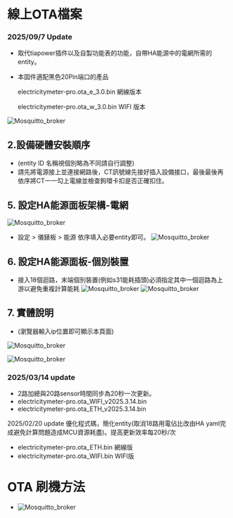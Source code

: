 # 線上OTA檔案
### 2025/09/7 Update
* 取代tiapower插件以及自製功能表的功能，自帶HA能源中的電網所需的entity。
* 本固件適配黑色20Pin端口的產品
  
  electricitymeter-pro.ota_e_3.0.bin 網線版本
  
  electricitymeter-pro.ota_w_3.0.bin  WIFI 版本
  
![Mosquitto_broker](/electricity_meter_pro_20way/image/p123.jpg)


## 2.設備硬體安裝順序
* (entity ID 名稱視個別略為不同請自行調整)
* 請先將電源接上並連接網路後，CT訊號線先接好插入設備接口，最後最後再依序將CT一一勾上電線並檢查鉤環卡扣是否正確扣住。

## 5. 設定HA能源面板架構-電網
![Mosquitto_broker](/PM_20/PM_20_v2/image/上游.JPG)
* 設定  >  儀錶板  > 能源  依序填入必要entity即可。
![Mosquitto_broker](/PM_20/PM_20_v2/image/p941.JPG)
## 6. 設定HA能源面板-個別裝置
* 接入18個迴路，末端個別裝置(例如s31能耗插頭)必須指定其中一個迴路為上游以避免重複計算能耗
![Mosquitto_broker](/PM_20/PM_20_v2/image/bk-03.JPG)
![Mosquitto_broker](/PM_20/PM_20_v2/image/洗衣機能耗.JPG)

## 7. 實體說明
* (瀏覽器輸入ip位置即可顯示本頁面)

![Mosquitto_broker](/electricity_meter_pro_20way/image/pro-2.JPG)

![Mosquitto_broker](/electricity_meter_pro_20way/image/pro-1.JPG)

### 2025/03/14 update
- 2路加總與20路sensor時間同步為20秒一次更新。
- electricitymeter-pro.ota_WIFI_v2025.3.14.bin
- electricitymeter-pro.ota_ETH_v2025.3.14.bin

2025/02/20 update
優化程式碼，簡化entity(取消18路用電佔比改由HA yaml完成避免計算問題造成MCU資源耗盡)。提高更新效率每20秒/次

- electricitymeter-pro.ota_ETH.bin 網線版
- electricitymeter-pro.ota_WIFI.bin WIFI版


# OTA 刷機方法
- ![Mosquitto_broker](/wall_switch/image/ota.png)  
